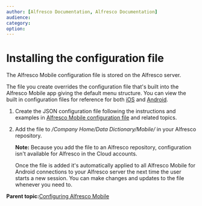 ```yaml
---
author: [Alfresco Documentation, Alfresco Documentation]
audience: 
category: 
option: 
---
```


# Installing the configuration file

The Alfresco Mobile configuration file is stored on the Alfresco server.

The file you create overrides the configuration file that's built into the Alfresco Mobile app giving the default menu structure. You can view the built in configuration files for reference for both [iOS](https://github.com/Alfresco/alfresco-ios-app/blob/master/AlfrescoApp/Supporting%20Files/configuration.json) and [Android](https://github.com/Alfresco/alfresco-android-app/blob/master/alfresco-mobile-android/src/main/assets/Configuration/embedded_config.json).

1.  Create the JSON configuration file following the instructions and examples in [Alfresco Mobile configuration file](../concepts/mobile-config-overview.md) and related topics.

2.  Add the file to */Company Home/Data Dictionary/Mobile/* in your Alfresco repository.

    **Note:** Because you add the file to an Alfresco repository, configuration isn't available for Alfresco in the Cloud accounts.

    Once the file is added it's automatically applied to all Alfresco Mobile for Android connections to your Alfresco server the next time the user starts a new session. You can make changes and updates to the file whenever you need to.


**Parent topic:**[Configuring Alfresco Mobile](../topics/mobile-config.md)

